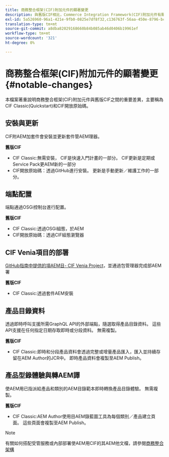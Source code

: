 ```yaml
---
title: 商務整合框架(CIF)附加元件的顯著變更
description: 與舊版CIF相比，Commerce Integration Framework(CIF)附加元件有顯著的變更。
exl-id: 5a526960-96a1-421e-9fb0-0825e7df8f32,c136763f-56aa-450e-8796-bc84bf6c205d
translation-type: tm+mt
source-git-commit: a8dba82029168660b84b085ab46d0406b19961ef
workflow-type: tm+mt
source-wordcount: '321'
ht-degree: 0%

---
```


# 商務整合框架(CIF)附加元件的顯著變更{#notable-changes}

本檔案著重說明商務整合框架(CIF)附加元件與舊版CIF之間的重要差異，主要稱為CIF Classic(Quickstart)和CIF開放原始碼。

## 安裝與更新

CIF附AEM加套件會安裝並更新套件管AEM理器。

**舊版CIF**

* CIF Classic:無需安裝， CIF是快速入門計畫的一部分。 CIF更新是定期或Service Pack更AEM新的一部分
* CIF開放原始碼：透過GitHub進行安裝。 更新是手動更新／維護工作的一部分。

## 端點配置

端點通過OSGi控制台進行配置。

**舊版CIF**

* CIF Classic:透過OSGi組態，於AEM
* CIF開放原始碼：透過CIF組態瀏覽器

## CIF Venia項目的部署

[GitHub指南中提供的項AEM目- CIF Venia Project](https://github.com/adobe/aem-cif-guides-venia)，並通過包管理器完成部AEM署

**舊版CIF**

* CIF Classic:透過套件AEM安裝

## 產品目錄資料

透過即時呼叫支援所需GraphQL API的外部端點，隨選取得產品目錄資料。 這些API支援在任何指定日期存取即時或分段資料。 無需複製。

**舊版CIF**

* CIF Classic:即時和分段產品資料會透過完整或增量產品匯入，匯入並持續存留在AEM Author的JCR中。 即時產品資料會複製至AEM Publish。

## 產品型錄體驗與轉AEM譯

使AEM用已指派給產品和類別的AEM目錄範本即時轉換產品目錄體驗。 無需複製。

**舊版CIF**

* CIF Classic:AEM Author使用目AEM錄藍圖工具為每個類別／產品建立頁面。 這些頁面會複製至AEM Publish。

>[!NOTE]
>
>有關如何搭配受管服務或內部部署使AEM用CIF的其AEM他文檔，請參閱[商務整合架構](https://www.adobe.io/apis/experiencecloud/commerce-integration-framework/getting-started.html)
